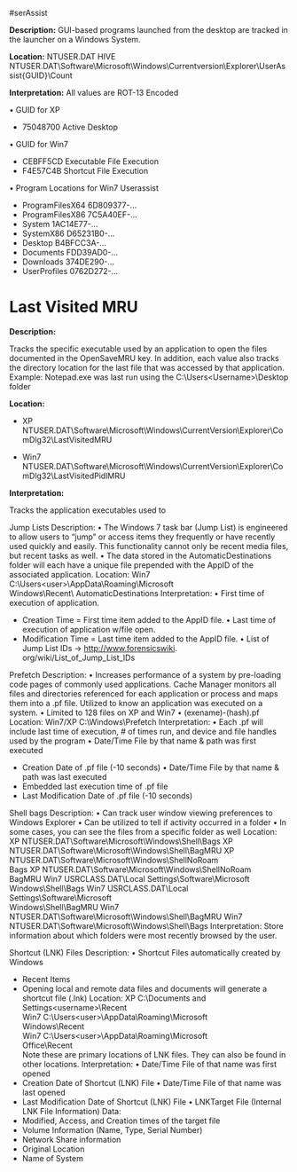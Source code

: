#serAssist

**Description:** 
GUI-based programs launched from the desktop are tracked in the launcher on a Windows System.

**Location:** 
NTUSER.DAT HIVE NTUSER.DAT\Software\Microsoft\Windows\Currentversion\Explorer\UserAssist\{GUID}\Count

**Interpretation:**
All values are ROT-13 Encoded

• GUID for XP
 - 75048700 Active Desktop
 
• GUID for Win7
 - CEBFF5CD Executable File Execution
 - F4E57C4B Shortcut File Execution
 
• Program Locations for Win7 Userassist
 - ProgramFilesX64 6D809377-…
 - ProgramFilesX86 7C5A40EF-…
 - System 1AC14E77-…
 - SystemX86 D65231B0-…
 - Desktop B4BFCC3A-…
 - Documents FDD39AD0-…
 - Downloads 374DE290-…
 - UserProfiles 0762D272-…
 
# Last Visited MRU

**Description:**

Tracks the specific executable used by an application to open the files documented in the OpenSaveMRU key. In
addition, each value also tracks the directory location for the last file that was accessed by that application.
Example: Notepad.exe was last run using the C:\Users\<Username>\Desktop folder

**Location:**

- XP NTUSER.DAT\Software\Microsoft\Windows\CurrentVersion\Explorer\ComDlg32\LastVisitedMRU

- Win7 NTUSER.DAT\Software\Microsoft\Windows\CurrentVersion\Explorer\ComDlg32\LastVisitedPidlMRU

**Interpretation:**

Tracks the application executables used to

Jump Lists
Description:
• The Windows 7 task bar (Jump List) is engineered to
allow users to “jump” or access items they frequently
or have recently used quickly and easily. This
functionality cannot only be recent media files, but
recent tasks as well.
• The data stored in the AutomaticDestinations folder
will each have a unique file prepended with the
AppID of the associated application.
Location:
Win7 C:\Users\<user>\AppData\Roaming\Microsoft\
Windows\Recent\ AutomaticDestinations
Interpretation:
• First time of execution of application.
- Creation Time = First time item added to the AppID
file.
• Last time of execution of application w/file open.
- Modification Time = Last time item added to the
AppID file.
• List of Jump List IDs -> http://www.forensicswiki.
org/wiki/List_of_Jump_List_IDs

Prefetch
Description:
• Increases performance of a system by pre-loading
code pages of commonly used applications. Cache
Manager monitors all files and directories referenced
for each application or process and maps them into a
.pf file. Utilized to know an application was executed
on a system.
• Limited to 128 files on XP and Win7
• (exename)-(hash).pf
Location:
Win7/XP C:\Windows\Prefetch
Interpretation:
• Each .pf will include last time of execution, # of times
run, and device and file handles used by the program
• Date/Time File by that name & path was first executed
- Creation Date of .pf file (-10 seconds)
• Date/Time File by that name & path was last executed
- Embedded last execution time of .pf file
- Last Modification Date of .pf file (-10 seconds)

Shell bags
Description:
• Can track user window viewing preferences to Windows
Explorer
• Can be utilized to tell if activity occurred in a folder
• In some cases, you can see the files from a specific folder as
well
Location:
XP NTUSER.DAT\Software\Microsoft\Windows\Shell\Bags
XP NTUSER.DAT\Software\Microsoft\Windows\Shell\BagMRU
XP NTUSER.DAT\Software\Microsoft\Windows\ShellNoRoam\
Bags
XP NTUSER.DAT\Software\Microsoft\Windows\ShellNoRoam\
BagMRU
Win7 USRCLASS.DAT\Local Settings\Software\Microsoft\
Windows\Shell\Bags
Win7 USRCLASS.DAT\Local Settings\Software\Microsoft\
Windows\Shell\BagMRU
Win7 NTUSER.DAT\Software\Microsoft\Windows\Shell\BagMRU
Win7 NTUSER.DAT\Software\Microsoft\Windows\Shell\Bags
Interpretation:
Store information about which folders were most recently
browsed by the user.

Shortcut (LNK) Files
Description:
• Shortcut Files automatically created by Windows
 - Recent Items
 - Opening local and remote data files and documents
will generate a shortcut file (.lnk)
Location:
XP C:\Documents and Settings\<username>\Recent\
Win7 C:\Users\<user>\AppData\Roaming\Microsoft\
Windows\Recent\
Win7 C:\Users\<user>\AppData\Roaming\Microsoft\
Office\Recent\
Note these are primary locations of LNK files. They can
also be found in other locations.
Interpretation:
• Date/Time File of that name was first opened
- Creation Date of Shortcut (LNK) File
• Date/Time File of that name was last opened
- Last Modification Date of Shortcut (LNK) File
• LNKTarget File (Internal LNK File Information) Data:
- Modified, Access, and Creation times of the target file
- Volume Information (Name, Type, Serial Number)
- Network Share information
- Original Location
- Name of System
